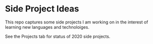 # Side Project Ideas

This repo captures some side projects I am working on in the interest of learning new languages and technoloiges.

See the Projects tab for status of 2020 side projects.
